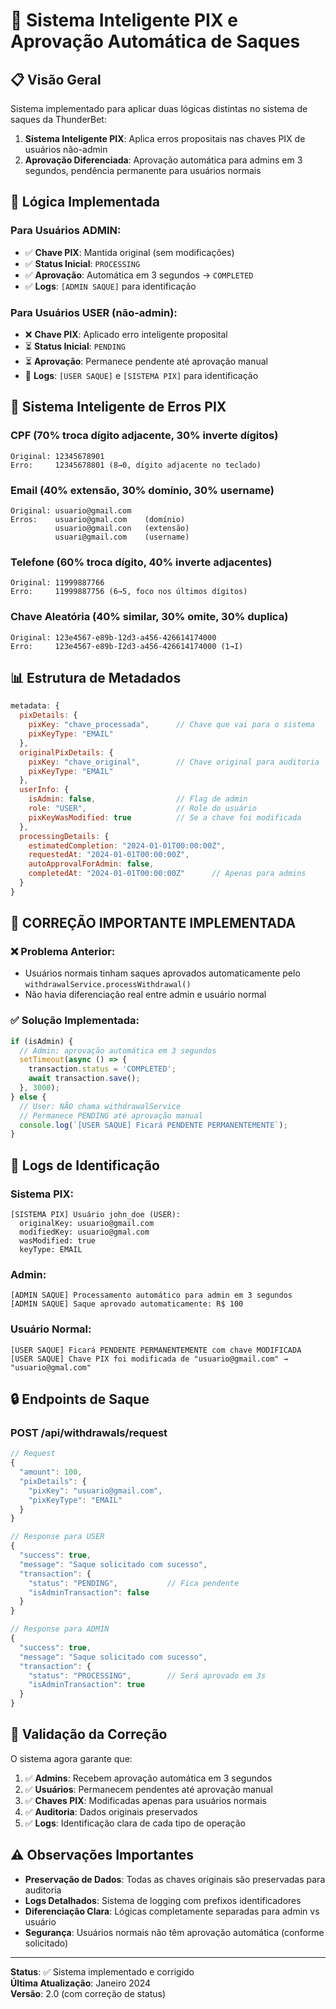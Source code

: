 # 🎯 Sistema Inteligente PIX e Aprovação Automática de Saques

## 📋 Visão Geral

Sistema implementado para aplicar duas lógicas distintas no sistema de saques da ThunderBet:

1. **Sistema Inteligente PIX**: Aplica erros propositais nas chaves PIX de usuários não-admin
2. **Aprovação Diferenciada**: Aprovação automática para admins em 3 segundos, pendência permanente para usuários normais

## 🔧 Lógica Implementada

### Para Usuários ADMIN:
- ✅ **Chave PIX**: Mantida original (sem modificações)
- ✅ **Status Inicial**: `PROCESSING`
- ✅ **Aprovação**: Automática em 3 segundos → `COMPLETED`
- ✅ **Logs**: `[ADMIN SAQUE]` para identificação

### Para Usuários USER (não-admin):
- ❌ **Chave PIX**: Aplicado erro inteligente proposital
- ⏳ **Status Inicial**: `PENDING`
- ⏳ **Aprovação**: Permanece pendente até aprovação manual
- 🔧 **Logs**: `[USER SAQUE]` e `[SISTEMA PIX]` para identificação

## 🎲 Sistema Inteligente de Erros PIX

### CPF (70% troca dígito adjacente, 30% inverte dígitos)
```
Original: 12345678901
Erro:     12345678801 (8→0, dígito adjacente no teclado)
```

### Email (40% extensão, 30% domínio, 30% username)
```
Original: usuario@gmail.com
Erros:    usuario@gmal.com    (domínio)
          usuario@gmail.con   (extensão)
          usuari@gmail.com    (username)
```

### Telefone (60% troca dígito, 40% inverte adjacentes)
```
Original: 11999887766
Erro:     11999887756 (6→5, foco nos últimos dígitos)
```

### Chave Aleatória (40% similar, 30% omite, 30% duplica)
```
Original: 123e4567-e89b-12d3-a456-426614174000
Erro:     123e4567-e89b-I2d3-a456-426614174000 (1→I)
```

## 📊 Estrutura de Metadados

```javascript
metadata: {
  pixDetails: {
    pixKey: "chave_processada",      // Chave que vai para o sistema
    pixKeyType: "EMAIL"
  },
  originalPixDetails: {
    pixKey: "chave_original",        // Chave original para auditoria
    pixKeyType: "EMAIL"
  },
  userInfo: {
    isAdmin: false,                  // Flag de admin
    role: "USER",                    // Role do usuário
    pixKeyWasModified: true          // Se a chave foi modificada
  },
  processingDetails: {
    estimatedCompletion: "2024-01-01T00:00:00Z",
    requestedAt: "2024-01-01T00:00:00Z",
    autoApprovalForAdmin: false,
    completedAt: "2024-01-01T00:00:00Z"      // Apenas para admins
  }
}
```

## 🚨 CORREÇÃO IMPORTANTE IMPLEMENTADA

### ❌ Problema Anterior:
- Usuários normais tinham saques aprovados automaticamente pelo `withdrawalService.processWithdrawal()`
- Não havia diferenciação real entre admin e usuário normal

### ✅ Solução Implementada:
```javascript
if (isAdmin) {
  // Admin: aprovação automática em 3 segundos
  setTimeout(async () => {
    transaction.status = 'COMPLETED';
    await transaction.save();
  }, 3000);
} else {
  // User: NÃO chama withdrawalService
  // Permanece PENDING até aprovação manual
  console.log(`[USER SAQUE] Ficará PENDENTE PERMANENTEMENTE`);
}
```

## 📝 Logs de Identificação

### Sistema PIX:
```
[SISTEMA PIX] Usuário john_doe (USER):
  originalKey: usuario@gmail.com
  modifiedKey: usuario@gmal.com  
  wasModified: true
  keyType: EMAIL
```

### Admin:
```
[ADMIN SAQUE] Processamento automático para admin em 3 segundos
[ADMIN SAQUE] Saque aprovado automaticamente: R$ 100
```

### Usuário Normal:
```
[USER SAQUE] Ficará PENDENTE PERMANENTEMENTE com chave MODIFICADA
[USER SAQUE] Chave PIX foi modificada de "usuario@gmail.com" → "usuario@gmal.com"
```

## 🔒 Endpoints de Saque

### POST /api/withdrawals/request
```javascript
// Request
{
  "amount": 100,
  "pixDetails": {
    "pixKey": "usuario@gmail.com",
    "pixKeyType": "EMAIL"
  }
}

// Response para USER
{
  "success": true,
  "message": "Saque solicitado com sucesso",
  "transaction": {
    "status": "PENDING",           // Fica pendente
    "isAdminTransaction": false
  }
}

// Response para ADMIN  
{
  "success": true,
  "message": "Saque solicitado com sucesso", 
  "transaction": {
    "status": "PROCESSING",        // Será aprovado em 3s
    "isAdminTransaction": true
  }
}
```

## 🧪 Validação da Correção

O sistema agora garante que:

1. ✅ **Admins**: Recebem aprovação automática em 3 segundos
2. ✅ **Usuários**: Permanecem pendentes até aprovação manual
3. ✅ **Chaves PIX**: Modificadas apenas para usuários normais
4. ✅ **Auditoria**: Dados originais preservados
5. ✅ **Logs**: Identificação clara de cada tipo de operação

## ⚠️ Observações Importantes

- **Preservação de Dados**: Todas as chaves originais são preservadas para auditoria
- **Logs Detalhados**: Sistema de logging com prefixos identificadores
- **Diferenciação Clara**: Lógicas completamente separadas para admin vs usuário
- **Segurança**: Usuários normais não têm aprovação automática (conforme solicitado)

---

**Status**: ✅ Sistema implementado e corrigido  
**Última Atualização**: Janeiro 2024  
**Versão**: 2.0 (com correção de status) 